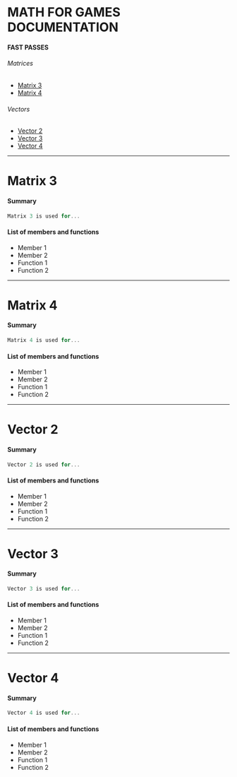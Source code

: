 # MATH FOR GAMES DOCUMENTATION

#### FAST PASSES

###### Matrices
- [Matrix 3](#Matrix-3)
- [Matrix 4](#Matrix-4)

###### Vectors
- [Vector 2](#Vector-2)
- [Vector 3](#Vector-3)
- [Vector 4](#Vector-4)

---

# Matrix 3

#### Summary

```cpp
Matrix 3 is used for...
```

#### List of members and functions
- Member 1
- Member 2
- Function 1
- Function 2


---

# Matrix 4

#### Summary

```cpp
Matrix 4 is used for...
```

#### List of members and functions
- Member 1
- Member 2
- Function 1
- Function 2


---

# Vector 2

#### Summary

```cpp
Vector 2 is used for...
```

#### List of members and functions
- Member 1
- Member 2
- Function 1
- Function 2


---

# Vector 3

#### Summary

```cpp
Vector 3 is used for...
```

#### List of members and functions
- Member 1
- Member 2
- Function 1
- Function 2


---

# Vector 4

#### Summary

```cpp
Vector 4 is used for...
```

#### List of members and functions
- Member 1
- Member 2
- Function 1
- Function 2

